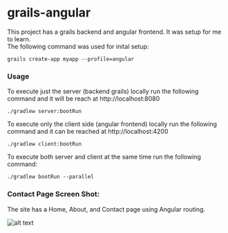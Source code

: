 # grails-angular

This project has a grails backend and angular frontend.  It was setup for me to learn.  
The following command was used for inital setup:

```
grails create-app myapp --profile=angular
```

### Usage
To execute just the server (backend grails) locally run the following command and it will be reach at http://localhost:8080
```
./gradlew server:bootRun
```
To execute only the client side (angular frontend) locally run the following command and it can be reached at http://localhost:4200
```
./gradlew client:bootRun
```
To execute both server and client at the same time run the following command:
```
./gradlew bootRun --parallel
```



### Contact Page Screen Shot:
The site has a Home, About, and Contact page using Angular routing.

![alt text](https://github.com/plhyhc/grails-angular/readme_image.png "Screenshot")